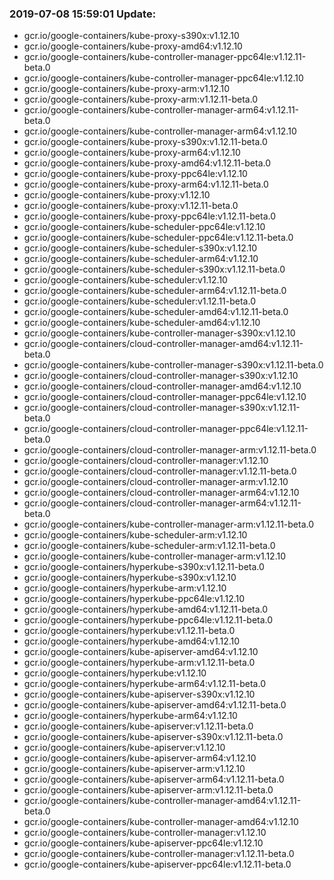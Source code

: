 ### 2019-07-08 15:59:01 Update:

- gcr.io/google-containers/kube-proxy-s390x:v1.12.10
- gcr.io/google-containers/kube-proxy-amd64:v1.12.10
- gcr.io/google-containers/kube-controller-manager-ppc64le:v1.12.11-beta.0
- gcr.io/google-containers/kube-controller-manager-ppc64le:v1.12.10
- gcr.io/google-containers/kube-proxy-arm:v1.12.10
- gcr.io/google-containers/kube-proxy-arm:v1.12.11-beta.0
- gcr.io/google-containers/kube-controller-manager-arm64:v1.12.11-beta.0
- gcr.io/google-containers/kube-controller-manager-arm64:v1.12.10
- gcr.io/google-containers/kube-proxy-s390x:v1.12.11-beta.0
- gcr.io/google-containers/kube-proxy-arm64:v1.12.10
- gcr.io/google-containers/kube-proxy-amd64:v1.12.11-beta.0
- gcr.io/google-containers/kube-proxy-ppc64le:v1.12.10
- gcr.io/google-containers/kube-proxy-arm64:v1.12.11-beta.0
- gcr.io/google-containers/kube-proxy:v1.12.10
- gcr.io/google-containers/kube-proxy:v1.12.11-beta.0
- gcr.io/google-containers/kube-proxy-ppc64le:v1.12.11-beta.0
- gcr.io/google-containers/kube-scheduler-ppc64le:v1.12.10
- gcr.io/google-containers/kube-scheduler-ppc64le:v1.12.11-beta.0
- gcr.io/google-containers/kube-scheduler-s390x:v1.12.10
- gcr.io/google-containers/kube-scheduler-arm64:v1.12.10
- gcr.io/google-containers/kube-scheduler-s390x:v1.12.11-beta.0
- gcr.io/google-containers/kube-scheduler:v1.12.10
- gcr.io/google-containers/kube-scheduler-arm64:v1.12.11-beta.0
- gcr.io/google-containers/kube-scheduler:v1.12.11-beta.0
- gcr.io/google-containers/kube-scheduler-amd64:v1.12.11-beta.0
- gcr.io/google-containers/kube-scheduler-amd64:v1.12.10
- gcr.io/google-containers/kube-controller-manager-s390x:v1.12.10
- gcr.io/google-containers/cloud-controller-manager-amd64:v1.12.11-beta.0
- gcr.io/google-containers/kube-controller-manager-s390x:v1.12.11-beta.0
- gcr.io/google-containers/cloud-controller-manager-s390x:v1.12.10
- gcr.io/google-containers/cloud-controller-manager-amd64:v1.12.10
- gcr.io/google-containers/cloud-controller-manager-ppc64le:v1.12.10
- gcr.io/google-containers/cloud-controller-manager-s390x:v1.12.11-beta.0
- gcr.io/google-containers/cloud-controller-manager-ppc64le:v1.12.11-beta.0
- gcr.io/google-containers/cloud-controller-manager-arm:v1.12.11-beta.0
- gcr.io/google-containers/cloud-controller-manager:v1.12.10
- gcr.io/google-containers/cloud-controller-manager:v1.12.11-beta.0
- gcr.io/google-containers/cloud-controller-manager-arm:v1.12.10
- gcr.io/google-containers/cloud-controller-manager-arm64:v1.12.10
- gcr.io/google-containers/cloud-controller-manager-arm64:v1.12.11-beta.0
- gcr.io/google-containers/kube-controller-manager-arm:v1.12.11-beta.0
- gcr.io/google-containers/kube-scheduler-arm:v1.12.10
- gcr.io/google-containers/kube-scheduler-arm:v1.12.11-beta.0
- gcr.io/google-containers/kube-controller-manager-arm:v1.12.10
- gcr.io/google-containers/hyperkube-s390x:v1.12.11-beta.0
- gcr.io/google-containers/hyperkube-s390x:v1.12.10
- gcr.io/google-containers/hyperkube-arm:v1.12.10
- gcr.io/google-containers/hyperkube-ppc64le:v1.12.10
- gcr.io/google-containers/hyperkube-amd64:v1.12.11-beta.0
- gcr.io/google-containers/hyperkube-ppc64le:v1.12.11-beta.0
- gcr.io/google-containers/hyperkube:v1.12.11-beta.0
- gcr.io/google-containers/hyperkube-amd64:v1.12.10
- gcr.io/google-containers/kube-apiserver-amd64:v1.12.10
- gcr.io/google-containers/hyperkube-arm:v1.12.11-beta.0
- gcr.io/google-containers/hyperkube:v1.12.10
- gcr.io/google-containers/hyperkube-arm64:v1.12.11-beta.0
- gcr.io/google-containers/kube-apiserver-s390x:v1.12.10
- gcr.io/google-containers/kube-apiserver-amd64:v1.12.11-beta.0
- gcr.io/google-containers/hyperkube-arm64:v1.12.10
- gcr.io/google-containers/kube-apiserver:v1.12.11-beta.0
- gcr.io/google-containers/kube-apiserver-s390x:v1.12.11-beta.0
- gcr.io/google-containers/kube-apiserver:v1.12.10
- gcr.io/google-containers/kube-apiserver-arm64:v1.12.10
- gcr.io/google-containers/kube-apiserver-arm:v1.12.10
- gcr.io/google-containers/kube-apiserver-arm64:v1.12.11-beta.0
- gcr.io/google-containers/kube-apiserver-arm:v1.12.11-beta.0
- gcr.io/google-containers/kube-controller-manager-amd64:v1.12.11-beta.0
- gcr.io/google-containers/kube-controller-manager-amd64:v1.12.10
- gcr.io/google-containers/kube-controller-manager:v1.12.10
- gcr.io/google-containers/kube-apiserver-ppc64le:v1.12.10
- gcr.io/google-containers/kube-controller-manager:v1.12.11-beta.0
- gcr.io/google-containers/kube-apiserver-ppc64le:v1.12.11-beta.0
